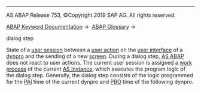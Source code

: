   

* * *

AS ABAP Release 753, ©Copyright 2019 SAP AG. All rights reserved.

[ABAP Keyword Documentation](javascript:call_link\('abenabap.htm'\)) →  [ABAP Glossary](javascript:call_link\('abenabap_glossary.htm'\)) → 

dialog step

State of a [user session](javascript:call_link\('abenuser_session_glosry.htm'\) "Glossary Entry") between a [user action](javascript:call_link\('abenuser_action_glosry.htm'\) "Glossary Entry") on the [user interface](javascript:call_link\('abenuser_interface_glosry.htm'\) "Glossary Entry") of a [dynpro](javascript:call_link\('abendynpro_glosry.htm'\) "Glossary Entry") and the sending of a new [screen](javascript:call_link\('abenscreen_glosry.htm'\) "Glossary Entry"). During a dialog step, [AS ABAP](javascript:call_link\('abensap_nw_abap_glosry.htm'\) "Glossary Entry") does not react to user actions. The current user session is assigned a [work process](javascript:call_link\('abenwork_process_glosry.htm'\) "Glossary Entry") of the current [AS Instance](javascript:call_link\('abenapplication_server_glosry.htm'\) "Glossary Entry"), which executes the program logic of the dialog step. Generally, the dialog step consists of the logic programmed for the [PAI](javascript:call_link\('abenpai_glosry.htm'\) "Glossary Entry") time of the current dynpro and [PBO](javascript:call_link\('abenpbo_glosry.htm'\) "Glossary Entry") time of the following dynpro.